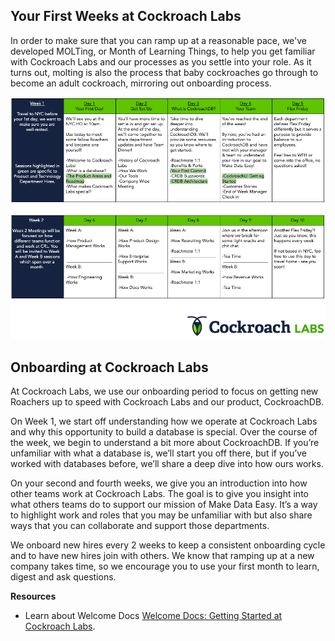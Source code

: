 ## Your First Weeks at Cockroach Labs

In order to make sure that you can ramp up at a reasonable pace, we've developed MOLTing, or Month of Learning Things, to help you get familiar with Cockroach Labs and our processes as you settle into your role. As it turns out, molting is also the process that baby cockroaches go through to become an adult cockroach, mirroring out onboarding process.

![](images/MOLTing.png)

## Onboarding at Cockroach Labs

At Cockroach Labs, we use our onboarding period to focus on getting new Roachers up to speed with Cockroach Labs and our product, CockroachDB. 

On Week 1, we start off understanding how we operate at Cockroach Labs and why this opportunity to build a database is special. Over the course of the week, we begin to understand a bit more about CockroachDB. If you’re unfamiliar with what a database is, we’ll start you off there, but if you’ve worked with databases before, we’ll share a deep dive into how ours works.

On your second and fourth weeks, we give you an introduction into how other teams work at Cockroach Labs. The goal is to give you insight into what others teams do to support our mission of Make Data Easy. It’s a way to highlight work and roles that you may be unfamiliar with but also share ways that you can collaborate and support those departments.

We onboard new hires every 2 weeks to keep a consistent onboarding cycle and to have new hires join with others. We know that ramping up at a new company takes time, so we encourage you to use your first month to learn, digest and ask questions.

**Resources**
- Learn about Welcome Docs [Welcome Docs: Getting Started at Cockroach Labs](https://www.cockroachlabs.com/blog/onboarding-starter-projects/).
